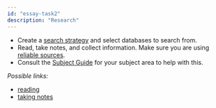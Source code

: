 ```yaml
---
id: "essay-task2"
description: "Research"
---
```


- Create a [search strategy](https://learninglab.rmit.edu.au/assessments/getting-started-with-assignments/researching-your-assignment/develop-your-search-strategy/) and select databases to search from.
- Read, take notes, and collect information. Make sure you are using [reliable sources](https://learninglab.rmit.edu.au/assessments/getting-started-with-assignments/choose-valid-sources/).
- Consult the [Subject Guide](https://rmit.libguides.com/) for your subject area to help with this.

*Possible links:*
- [reading](https://learninglab.rmit.edu.au/university-essentials/study-essentials/reading-skills/)
- [taking notes](https://learninglab.rmit.edu.au/university-essentials/study-essentials/note-taking/)